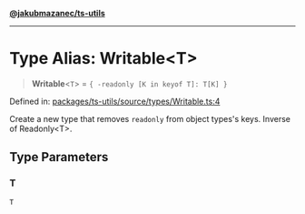 [**@jakubmazanec/ts-utils**](../README.md)

---

# Type Alias: Writable\<T\>

> **Writable**\<`T`\> = `{ -readonly [K in keyof T]: T[K] }`

Defined in:
[packages/ts-utils/source/types/Writable.ts:4](https://github.com/jakubmazanec/tools/blob/d956cf350ae3e6bad1df754a19dfbabb088c1451/packages/ts-utils/source/types/Writable.ts#L4)

Create a new type that removes `readonly` from object types's keys. Inverse of Readonly\<T\>.

## Type Parameters

### T

`T`
